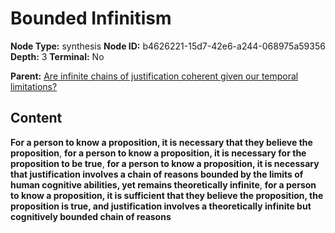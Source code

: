 # Bounded Infinitism

**Node Type:** synthesis
**Node ID:** b4626221-15d7-42e6-a244-068975a59356
**Depth:** 3
**Terminal:** No

**Parent:** [Are infinite chains of justification coherent given our temporal limitations?](are-infinite-chains-of-justification-coherent-given-our-temporal-limitations.md)

## Content

**For a person to know a proposition, it is necessary that they believe the proposition**, **for a person to know a proposition, it is necessary for the proposition to be true**, **for a person to know a proposition, it is necessary that justification involves a chain of reasons bounded by the limits of human cognitive abilities, yet remains theoretically infinite**, **for a person to know a proposition, it is sufficient that they believe the proposition, the proposition is true, and justification involves a theoretically infinite but cognitively bounded chain of reasons**
